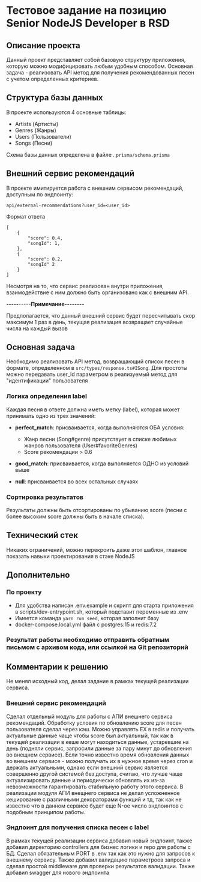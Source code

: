 # Тестовое задание на позицию Senior NodeJS Developer в RSD
## Описание проекта
Данный проект представляет собой базовую структуру приложения, которую можно модифицировать любым удобным способом. Основная задача - реализовать API метод для получения рекомендованных песен с учетом определенных критериев.
## Структура базы данных
В проекте используются 4 основные таблицы:
- Artists (Артисты)
- Genres (Жанры)
- Users (Пользователи)
- Songs (Песни)

Схема базы данных определена в файле . `prisma/schema.prisma`
## Внешний сервис рекомендаций
В проекте имитируется работа с внешним сервисом рекомендаций, доступным по эндпоинту:
``` 
api/external-recommendations?user_id=<user_id>
```
Формат ответа
```
[
    {
        "score": 0.4,
        "songId": 1,
    },
    {
        "score": 0.2,
        "songId" 2
    }
]
```
Несмотря на то, что сервис реализован внутри приложения, взаимодействие с ним должно быть организовано как с внешним API.

**----------Примечание--------**

Предполагается, что данный внешний сервис будет пересчитывать скор максимум 1 раз в день, текущая реализация возвращает случайные числа на каждый вызов
## Основная задача
Необходимо реализовать API метод, возвращающий список песен в формате, определенном в `src/types/response.ts#ISong`.
Для простоты можно передавать user_id параметром в реализуемый метод для "идентификации" пользователя
### Логика определения label
Каждая песня в ответе должна иметь метку (label), которая может принимать одно из трех значений:
- **perfect_match**: присваивается, когда выполняются ОБА условия:
    - Жанр песни (Song#genre) присутствует в списке любимых жанров пользователя (User#favoriteGenres)
    - Score рекомендации > 0.6

- **good_match**: присваивается, когда выполняется ОДНО из условий выше
- **null**: присваивается во всех остальных случаях

### Сортировка результатов
Результаты должны быть отсортированы по убыванию score (песни с более высоким score должны быть в начале списка).
## Технический стек
Никаких ограничений, можно перекроить даже этот шаблон, главное показать навыки проектирования в стэке NodeJS

## Дополнительно

### По проекту
- Для удобства написан .env.example и скрипт для старта приложения в scripts/dev-entrypoint.sh, который подставит переменные из .env
- Имеется команда `yarn run seed`, которая заполнит базу
- docker-compose.local.yml файл с postgres:15 и redis:7.2

### Результат работы необходимо отправить обратным письмом с архивом кода, или ссылкой на Git репозиторий

## Комментарии к решению
Не менял исходный код, делал задание в рамках текущей реализации сервиса.
### Внешний сервис рекомендаций
Сделал отдельный модуль для работы с АПИ внешнего сервиса рекомендаций. Обработку условия по обновлению score для песен пользователя
сделал через кэш. Можно управлять EX в redis и получать актуальные данные чаще чтобы score был актуальный, так как в текущей реализации
в кеше могут находиться данные, устаревшие на день (подняли сервис, запросили данные за пару минут до обновления во внещнем сервисе).
Если точно известно время обновления данных во внешнем сервисе - можно получать их в нужное время через cron и держать актуальными,
однако если внешний сервис является совершенно другой системой без доступа, считаю, что лучше чаще актуализировать данные и периодически
обновлять их из-за невозможности гарантировать стабильную работу этого сервиса. В реализации модуля АПИ внещнего сервиса не делал 
усложненное кеширование с различными декораторами функций и тд, так как не известно что в данном сервисе будет еще N-ое число 
эндпоинтов с подобным принципом работы.
### Эндпоинт для получения списка песен с label
В рамках текущей реализации сервиса добавил новый эндпоинт, также добавил директорию controllers для бизнес логики и repo для работы с БД.
Сделал обязательным PORT в .env так как это нужно для запросов к внешнему сервису. Также добавил валидацию параметроов запроса и
сделал простой middleware для проверки результатов валидации. Также добавил swagger для нового эндпоинта